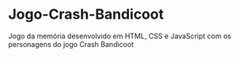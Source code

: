 # Jogo-Crash-Bandicoot
 Jogo da memória desenvolvido em HTML, CSS e JavaScript com os personagens do jogo Crash Bandicoot

